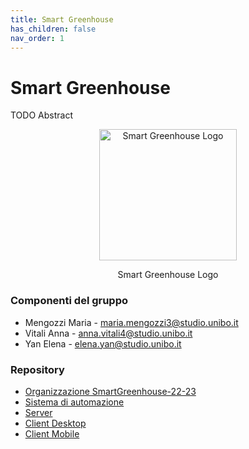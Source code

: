 ```yaml
---
title: Smart Greenhouse
has_children: false
nav_order: 1
---
```


# Smart Greenhouse

TODO Abstract

<div align="center">
<img src="img/smatgh.png" alt="Smart Greenhouse Logo"  width="220px" height="210px">
<p align="center">Smart Greenhouse Logo</p>
</div>

### Componenti del gruppo
- Mengozzi Maria  - <maria.mengozzi3@studio.unibo.it>
- Vitali Anna  - <anna.vitali4@studio.unibo.it>
- Yan Elena  - <elena.yan@studio.unibo.it>

### Repository
- [Organizzazione SmartGreenhouse-22-23](https://github.com/SmartGreenhouse-22-23)
- [Sistema di automazione](https://github.com/SmartGreenhouse-22-23/ArduinoSensor)
- [Server](https://github.com/SmartGreenhouse-22-23/Server)
- [Client Desktop](https://github.com/SmartGreenhouse-22-23/ClientDesktop)
- [Client Mobile](https://github.com/SmartGreenhouse-22-23/ClientMobile)